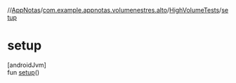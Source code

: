 //[AppNotas](../../../index.md)/[com.example.appnotas.volumenestres.alto](../index.md)/[HighVolumeTests](index.md)/[setup](setup.md)

# setup

[androidJvm]\
fun [setup](setup.md)()

